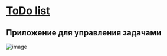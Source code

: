 # [ToDo list](https://dmitriy-rassol.github.io/React-ToDoList/)
## Приложение для управления задачами

![image](https://github.com/Dmitriy-Rassol/React-ToDoList/assets/52157280/e376ba9f-4677-47e7-ba8f-81988ee39492)

